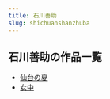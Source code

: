 ```yaml
---
title: 石川善助
slug: shichuanshanzhuba
---
```


## 石川善助の作品一覧

- [仙台の夏](xiantainoxia-d39)
- [女中](nuzhong-aef)
